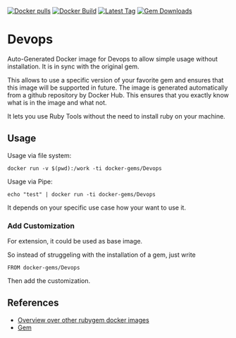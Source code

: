 [![Docker pulls](https://img.shields.io/docker/pulls/rubygem/Devops.svg)](https://hub.docker.com/r/rubygem/Devops/)
[![Docker Build](https://img.shields.io/docker/automated/rubygem/Devops.svg)](https://hub.docker.com/r/rubygem/Devops/)
[![Latest Tag](https://img.shields.io/github/tag/docker-rubygem/Devops.svg)](https://hub.docker.com/r/rubygem/Devops/)
[![Gem Downloads](https://img.shields.io/gem/dt/Devops.svg)](https://rubygems.org/gems/Devops/)
# Devops

Auto-Generated Docker image for Devops to allow simple usage without installation.
It is in sync with the original gem.

This allows to use a specific version of your favorite gem and ensures that this image will be supported in future.
The image is generated automatically from a github repository by Docker Hub.
This ensures that you exactly know what is in the image and what not.

It lets you use Ruby Tools without the need to install ruby on your machine.

## Usage

Usage via file system:

`docker run -v $(pwd):/work -ti docker-gems/Devops`

Usage via Pipe:

`echo "test" | docker run -ti docker-gems/Devops`

It depends on your specific use case how your want to use it.

### Add Customization

For extension, it could be used as base image.

So instead of struggeling with the installation of a gem, just write

`FROM docker-gems/Devops`

Then add the customization.

## References

 - [Overview over other rubygem docker images](https://github.com/thinkbot/docker-rubygem)
 - [Gem](https://rubygems.org/gems/Devops/)
